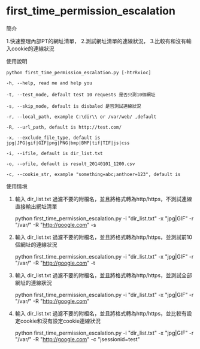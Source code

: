first_time_permission_escalation
================================
簡介

1.快速整理內部PT的網址清單，
2.測試網址清單的連線狀況，
3.比較有和沒有輸入cookie的連線狀況

使用說明

    python first_time_permission_escalation.py [-htrRxioc]

    -h, --help, read me and help you
    
    -t, --test_mode, default test 10 requests 是否只測10個網址
    
    -s, --skip_mode, default is disbaled 是否測試連線狀況
    
    -r, --local_path, example C:\dir\\ or /var/web/ ,default 
    
    -R, --url_path, default is http://test.com/
    
    -x, --exclude_file_type, default is jpg|JPG|gif|GIF|png|PNG|bmp|BMP|tif|TIF|js|css
    
    -i, --ifile, default is dir_list.txt
    
    -o, --ofile, default is result_20140101_1200.csv
    
    -c, --cookie_str, example "something=abc;anthoer=123", default is 
    
    
使用情境

1. 輸入 dir_list.txt 過濾不要的附檔名，並且將格式轉為http/https，不測試連線直接輸出網址清單

    python first_time_permission_escalation.py -i "dir_list.txt" -x "jpg|GIF" -r "/var/" -R "http://google.com" -s


2. 輸入 dir_list.txt 過濾不要的附檔名，並且將格式轉為http/https，並測試前10個網址的連線狀況
    
    python first_time_permission_escalation.py -i "dir_list.txt" -x "jpg|GIF" -r "/var/" -R "http://google.com" -t


3. 輸入 dir_list.txt 過濾不要的附檔名，並且將格式轉為http/https，並測試全部網址的連線狀況
    
    python first_time_permission_escalation.py -i "dir_list.txt" -x "jpg|GIF" -r "/var/" -R "http://google.com"


4. 輸入 dir_list.txt 過濾不要的附檔名，並且將格式轉為http/https，並比較有設定cookie和沒有設定cookie連線狀況
    
    python first_time_permission_escalation.py -i "dir_list.txt" -x "jpg|GIF" -r "/var/" -R "http://google.com" -c "jsessionid=test"


    
    
